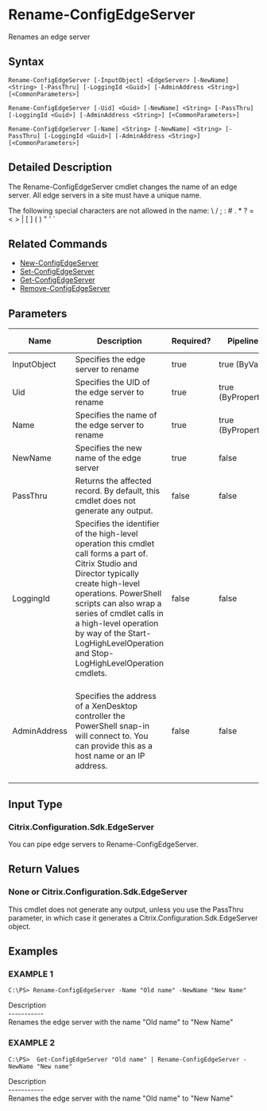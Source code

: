 ﻿# Rename-ConfigEdgeServer

   Renames an edge server

## Syntax
```
Rename-ConfigEdgeServer [-InputObject] <EdgeServer> [-NewName] <String> [-PassThru] [-LoggingId <Guid>] [-AdminAddress <String>] [<CommonParameters>]

Rename-ConfigEdgeServer [-Uid] <Guid> [-NewName] <String> [-PassThru] [-LoggingId <Guid>] [-AdminAddress <String>] [<CommonParameters>]

Rename-ConfigEdgeServer [-Name] <String> [-NewName] <String> [-PassThru] [-LoggingId <Guid>] [-AdminAddress <String>] [<CommonParameters>]
```

## Detailed Description
   The Rename-ConfigEdgeServer cmdlet changes the name of an edge server. All edge servers in a site must have a unique name.

The following special characters are not allowed in the name: \ / ; : # . * ? = < > | [ ] ( ) " ' `

## Related Commands
  * [New-ConfigEdgeServer](New-ConfigEdgeServer/)
  * [Set-ConfigEdgeServer](Set-ConfigEdgeServer/)
  * [Get-ConfigEdgeServer](Get-ConfigEdgeServer/)
  * [Remove-ConfigEdgeServer](Remove-ConfigEdgeServer/)
## Parameters

| Name   | Description | Required? | Pipeline Input | Default Value |
| --- | --- | --- | --- | --- |
| InputObject | Specifies the edge server to rename | true | true (ByValue) |  |
| Uid | Specifies the UID of the edge server to rename | true | true (ByPropertyName) |  |
| Name | Specifies the name of the edge server to rename | true | true (ByPropertyName) |  |
| NewName | Specifies the new name of the edge server | true | false |  |
| PassThru | Returns the affected record. By default, this cmdlet does not generate any output. | false | false | False |
| LoggingId | Specifies the identifier of the high-level operation this cmdlet call forms a part of. Citrix Studio and Director typically create high-level operations. PowerShell scripts can also wrap a series of cmdlet calls in a high-level operation by way of the Start-LogHighLevelOperation and Stop-LogHighLevelOperation cmdlets. | false | false |  |
| AdminAddress | Specifies the address of a XenDesktop controller the PowerShell snap-in will connect to. You can provide this as a host name or an IP address. | false | false | Localhost. Once a value is provided by any cmdlet, this value becomes the default. |

## Input Type
### Citrix.Configuration.Sdk.EdgeServer
   You can pipe edge servers to Rename-ConfigEdgeServer.
## Return Values
### None or Citrix.Configuration.Sdk.EdgeServer
   This cmdlet does not generate any output, unless you use the PassThru parameter, in which case it generates a Citrix.Configuration.Sdk.EdgeServer object.
## Examples

### EXAMPLE 1
```
C:\PS> Rename-ConfigEdgeServer -Name "Old name" -NewName "New Name"
```
   Description<br>-----------<br>Renames the edge server with the name "Old name" to "New Name"
### EXAMPLE 2
```
C:\PS>  Get-ConfigEdgeServer "Old name" | Rename-ConfigEdgeServer -NewName "New name"
```
   Description<br>-----------<br>Renames the edge server with the name "Old name" to "New Name"
